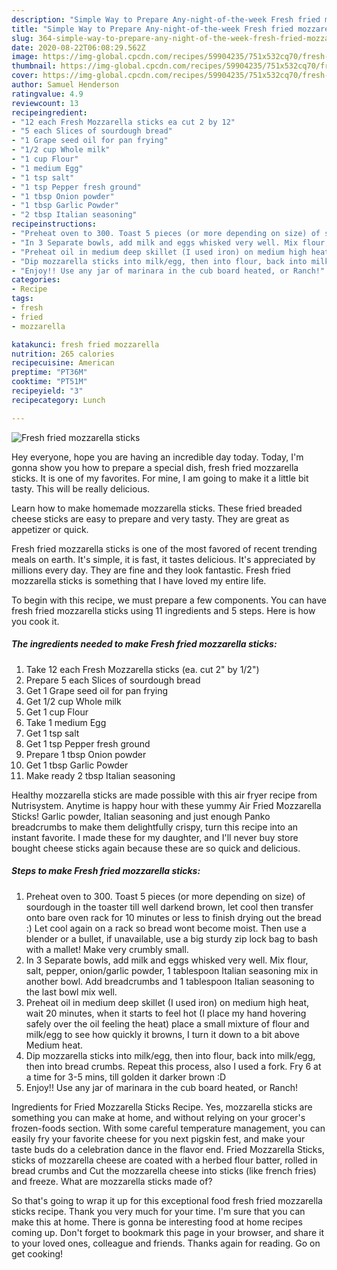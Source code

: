 ```yaml
---
description: "Simple Way to Prepare Any-night-of-the-week Fresh fried mozzarella sticks"
title: "Simple Way to Prepare Any-night-of-the-week Fresh fried mozzarella sticks"
slug: 364-simple-way-to-prepare-any-night-of-the-week-fresh-fried-mozzarella-sticks
date: 2020-08-22T06:08:29.562Z
image: https://img-global.cpcdn.com/recipes/59904235/751x532cq70/fresh-fried-mozzarella-sticks-recipe-main-photo.jpg
thumbnail: https://img-global.cpcdn.com/recipes/59904235/751x532cq70/fresh-fried-mozzarella-sticks-recipe-main-photo.jpg
cover: https://img-global.cpcdn.com/recipes/59904235/751x532cq70/fresh-fried-mozzarella-sticks-recipe-main-photo.jpg
author: Samuel Henderson
ratingvalue: 4.9
reviewcount: 13
recipeingredient:
- "12 each Fresh Mozzarella sticks ea cut 2 by 12"
- "5 each Slices of sourdough bread"
- "1 Grape seed oil for pan frying"
- "1/2 cup Whole milk"
- "1 cup Flour"
- "1 medium Egg"
- "1 tsp salt"
- "1 tsp Pepper fresh ground"
- "1 tbsp Onion powder"
- "1 tbsp Garlic Powder"
- "2 tbsp Italian seasoning"
recipeinstructions:
- "Preheat oven to 300. Toast 5 pieces (or more depending on size) of sourdough in the toaster till well darkend brown, let cool then transfer onto bare oven rack for 10 minutes or less to finish drying out the bread :) Let cool again on a rack so bread wont become moist. Then use a blender or a bullet, if unavailable, use a big sturdy zip lock bag to bash with a mallet! Make very crumbly small."
- "In 3 Separate bowls, add milk and eggs whisked very well. Mix flour, salt, pepper, onion/garlic powder, 1 tablespoon Italian seasoning mix in another bowl. Add breadcrumbs and 1 tablespoon Italian seasoning to the last bowl mix well."
- "Preheat oil in medium deep skillet (I used iron) on medium high heat, wait 20 minutes, when it starts to feel hot (I place my hand hovering safely over the oil feeling the heat) place a small mixture of flour and milk/egg to see how quickly it browns, I turn it down to a bit above Medium heat."
- "Dip mozzarella sticks into milk/egg, then into flour, back into milk/egg, then into bread crumbs. Repeat this process, also I used a fork. Fry 6 at a time for 3-5 mins, till golden it darker brown :D"
- "Enjoy!! Use any jar of marinara in the cub board heated, or Ranch!"
categories:
- Recipe
tags:
- fresh
- fried
- mozzarella

katakunci: fresh fried mozzarella 
nutrition: 265 calories
recipecuisine: American
preptime: "PT36M"
cooktime: "PT51M"
recipeyield: "3"
recipecategory: Lunch

---
```



![Fresh fried mozzarella sticks](https://img-global.cpcdn.com/recipes/59904235/751x532cq70/fresh-fried-mozzarella-sticks-recipe-main-photo.jpg)

Hey everyone, hope you are having an incredible day today. Today, I'm gonna show you how to prepare a special dish, fresh fried mozzarella sticks. It is one of my favorites. For mine, I am going to make it a little bit tasty. This will be really delicious.

Learn how to make homemade mozzarella sticks. These fried breaded cheese sticks are easy to prepare and very tasty. They are great as appetizer or quick.

Fresh fried mozzarella sticks is one of the most favored of recent trending meals on earth. It's simple, it is fast, it tastes delicious. It's appreciated by millions every day. They are fine and they look fantastic. Fresh fried mozzarella sticks is something that I have loved my entire life.


To begin with this recipe, we must prepare a few components. You can have fresh fried mozzarella sticks using 11 ingredients and 5 steps. Here is how you cook it.

<!--inarticleads1-->

##### The ingredients needed to make Fresh fried mozzarella sticks:

1. Take 12 each Fresh Mozzarella sticks (ea. cut 2&#34; by 1/2&#34;)
1. Prepare 5 each Slices of sourdough bread
1. Get 1 Grape seed oil for pan frying
1. Get 1/2 cup Whole milk
1. Get 1 cup Flour
1. Take 1 medium Egg
1. Get 1 tsp salt
1. Get 1 tsp Pepper fresh ground
1. Prepare 1 tbsp Onion powder
1. Get 1 tbsp Garlic Powder
1. Make ready 2 tbsp Italian seasoning


Healthy mozzarella sticks are made possible with this air fryer recipe from Nutrisystem. Anytime is happy hour with these yummy Air Fried Mozzarella Sticks! Garlic powder, Italian seasoning and just enough Panko breadcrumbs to make them delightfully crispy, turn this recipe into an instant favorite. I made these for my daughter, and I&#39;ll never buy store bought cheese sticks again because these are so quick and delicious. 

<!--inarticleads2-->

##### Steps to make Fresh fried mozzarella sticks:

1. Preheat oven to 300. Toast 5 pieces (or more depending on size) of sourdough in the toaster till well darkend brown, let cool then transfer onto bare oven rack for 10 minutes or less to finish drying out the bread :) Let cool again on a rack so bread wont become moist. Then use a blender or a bullet, if unavailable, use a big sturdy zip lock bag to bash with a mallet! Make very crumbly small.
1. In 3 Separate bowls, add milk and eggs whisked very well. Mix flour, salt, pepper, onion/garlic powder, 1 tablespoon Italian seasoning mix in another bowl. Add breadcrumbs and 1 tablespoon Italian seasoning to the last bowl mix well.
1. Preheat oil in medium deep skillet (I used iron) on medium high heat, wait 20 minutes, when it starts to feel hot (I place my hand hovering safely over the oil feeling the heat) place a small mixture of flour and milk/egg to see how quickly it browns, I turn it down to a bit above Medium heat.
1. Dip mozzarella sticks into milk/egg, then into flour, back into milk/egg, then into bread crumbs. Repeat this process, also I used a fork. Fry 6 at a time for 3-5 mins, till golden it darker brown :D
1. Enjoy!! Use any jar of marinara in the cub board heated, or Ranch!


Ingredients for Fried Mozzarella Sticks Recipe. Yes, mozzarella sticks are something you can make at home, and without relying on your grocer&#39;s frozen-foods section. With some careful temperature management, you can easily fry your favorite cheese for you next pigskin fest, and make your taste buds do a celebration dance in the flavor end. Fried Mozzarella Sticks, sticks of mozzarella cheese are coated with a herbed flour batter, rolled in bread crumbs and Cut the mozzarella cheese into sticks (like french fries) and freeze. What are mozzarella sticks made of? 

So that's going to wrap it up for this exceptional food fresh fried mozzarella sticks recipe. Thank you very much for your time. I'm sure that you can make this at home. There is gonna be interesting food at home recipes coming up. Don't forget to bookmark this page in your browser, and share it to your loved ones, colleague and friends. Thanks again for reading. Go on get cooking!
